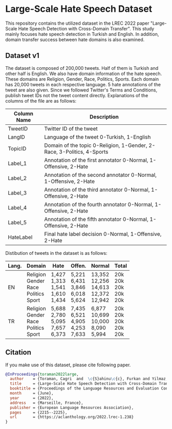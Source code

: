 # Large-Scale Hate Speech Dataset
This repository contains the utilized dataset in the LREC 2022 paper "Large-Scale Hate Speech Detection with Cross-Domain Transfer". This study mainly focuses hate speech detection in Turkish and English. In addition, domain transfer success between hate domains is also examined.

## Dataset v1

The dataset is composed of 200,000 tweets. Half of them is Turkish and other half is English. We also have domain information of the hate speech. These domains are Religion, Gender, Race, Politics, Sports. Each domain has 20,000 tweets in each respective language. 5 hate annotations of the tweet are also given. Since we followed Twitter's Terms and Conditions, publish tweet IDs not the tweet content directly. Explanations of the columns of the file are as follows:

| Column Name  | Description |
| ------------- | ------------- |
| TweetID | Twitter ID of the tweet |
| LangID | Language of the tweet 0-Turkish, 1-English |
| TopicID | Domain of the topic 0-Religion, 1-Gender, 2-Race, 3-Politics, 4-Sports |
| Label_1 | Annotation of the first annotator 0-Normal, 1-Offensive, 2-Hate |
| Label_2 | Annotation of the second annotator 0-Normal, 1-Offensive, 2-Hate |
| Label_3 | Annotation of the third annotator 0-Normal, 1-Offensive, 2-Hate |
| Label_4 | Annotation of the fourth annotator 0-Normal, 1-Offensive, 2-Hate |
| Label_5 | Annotation of the fifth annotator 0-Normal, 1-Offensive, 2-Hate |
| HateLabel | Final hate label decision 0-Normal, 1-Offensive, 2-Hate |

Distibution of tweets in the dataset is as follows:

| Lang. | Domain | Hate | Offen. | Normal | Total |
|----------|----------|----------|----------|----------|----------|
| EN | Religion<br>Gender<br>Race<br>Politics<br>Sport | 1,427<br>1,313<br>1,541<br>1,610<br>1,434 | 5,221<br>6,431<br>3,846<br>6,018<br>5,624 | 13,352<br>12,256<br>14,613<br>12,372<br>12,942 | 20k<br>20k<br>20k<br>20k<br>20k
| TR | Religion<br>Gender<br>Race<br>Politics<br>Sport | 5,688<br>2,780<br>5,095<br>7,657<br>6,373 | 7,435<br>6,521<br>4,905<br>4,253<br>7,633 | 6,877<br>10,699<br>10,000<br>8,090<br>5,994 | 20k<br>20k<br>20k<br>20k<br>20k

## Citation
If you make use of this dataset, please cite following paper.

```bibtex
@InProceedings{toraman2022large,
  author    = {Toraman, Cagri  and  \c{S}ahinu\c{c}, Furkan and Yilmaz, Eyup Halit},
  title     = {Large-Scale Hate Speech Detection with Cross-Domain Transfer},
  booktitle = {Proceedings of the Language Resources and Evaluation Conference},
  month     = {June},
  year      = {2022},
  address   = {Marseille, France},
  publisher = {European Language Resources Association},
  pages     = {2215--2225},
  url       = {https://aclanthology.org/2022.lrec-1.238}
}

```
